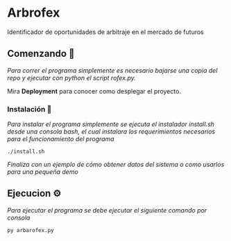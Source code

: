 # Arbrofex

Identificador de oportunidades de arbitraje en el mercado de futuros

## Comenzando 🚀

_Para correr el programa simplemente es necesario bajarse una copia del repo y ejecutar con python el script rofex.py._

Mira **Deployment** para conocer como desplegar el proyecto.

### Instalación 🔧

_Para instalar el programa simplemente se ejecuta el instalador install.sh desde una consola bash, el cual instalara los requerimientos necesarios 
para el funcionamiento del programa_

```
./install.sh
```

_Finaliza con un ejemplo de cómo obtener datos del sistema o como usarlos para una pequeña demo_

## Ejecucion ⚙️

_Para ejecutar el programa se debe ejecutar el siguiente comando por consola_


```
py arbarofex.py
```
